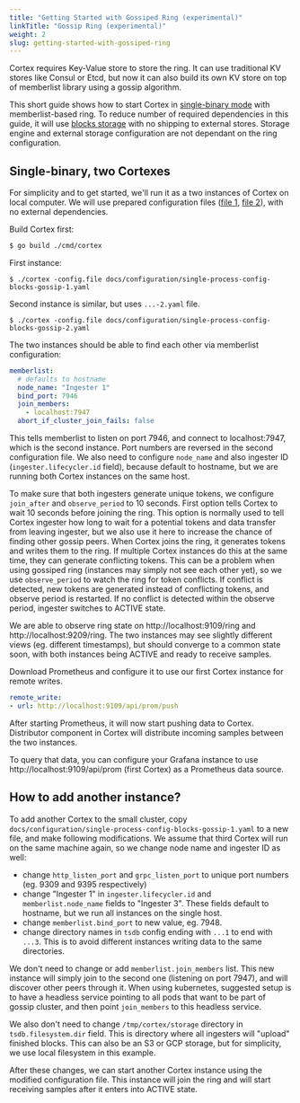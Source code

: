 ```yaml
---
title: "Getting Started with Gossiped Ring (experimental)"
linkTitle: "Gossip Ring (experimental)"
weight: 2
slug: getting-started-with-gossiped-ring
---
```


Cortex requires Key-Value store to store the ring. It can use traditional KV stores like Consul or Etcd,
but now it can also build its own KV store on top of memberlist library using a gossip algorithm.

This short guide shows how to start Cortex in [single-binary mode](../architecture.md) with memberlist-based ring.
To reduce number of required dependencies in this guide, it will use [blocks storage](../operations/blocks-storage.md) with no shipping to external stores.
Storage engine and external storage configuration are not dependant on the ring configuration.

## Single-binary, two Cortexes



For simplicity and to get started, we'll run it as a two instances of Cortex on local computer.
We will use prepared configuration files ([file 1](../configuration/single-process-config-blocks-gossip-1.yaml), [file 2](../configuration/single-process-config-blocks-gossip-2.yaml)), with no external
dependencies.

Build Cortex first:
```sh
$ go build ./cmd/cortex
```

First instance:
```
$ ./cortex -config.file docs/configuration/single-process-config-blocks-gossip-1.yaml
```

Second instance is similar, but uses `...-2.yaml` file.
```
$ ./cortex -config.file docs/configuration/single-process-config-blocks-gossip-2.yaml
```

The two instances should be able to find each other via memberlist configuration:

```yaml
memberlist:
  # defaults to hostname
  node_name: "Ingester 1"
  bind_port: 7946
  join_members:
    - localhost:7947
  abort_if_cluster_join_fails: false
```

This tells memberlist to listen on port 7946, and connect to localhost:7947, which is the second instance.
Port numbers are reversed in the second configuration file.
We also need to configure `node_name` and also ingester ID (`ingester.lifecycler.id` field), because default to hostname,
but we are running both Cortex instances on the same host.

To make sure that both ingesters generate unique tokens, we configure `join_after` and `observe_period` to 10 seconds.
First option tells Cortex to wait 10 seconds before joining the ring.  This option is normally used to tell Cortex ingester
how long to wait for a potential tokens and data transfer from leaving ingester, but we also use it here to increase
the chance of finding other gossip peers. When Cortex joins the ring, it generates tokens and writes them to the ring.
If multiple Cortex instances do this at the same time, they can generate conflicting tokens. This can be a problem
when using gossiped ring (instances may simply not see each other yet), so we use `observe_period` to watch the ring for token conflicts.
If conflict is detected, new tokens are generated instead of conflicting tokens, and observe period is restarted.
If no conflict is detected within the observe period, ingester switches to ACTIVE state.

We are able to observe ring state on http://localhost:9109/ring and http://localhost:9209/ring. The two instances may
see slightly different views (eg. different timestamps), but should converge to a common state soon, with both instances
being ACTIVE and ready to receive samples.

Download Prometheus and configure it to use our first Cortex instance for remote writes.

```yaml
remote_write:
- url: http://localhost:9109/api/prom/push
```

After starting Prometheus, it will now start pushing data to Cortex. Distributor component in Cortex will
distribute incoming samples between the two instances.

To query that data, you can configure your Grafana instance to use http://localhost:9109/api/prom (first Cortex) as a Prometheus data source.

## How to add another instance?

To add another Cortex to the small cluster, copy `docs/configuration/single-process-config-blocks-gossip-1.yaml` to a new file,
and make following modifications. We assume that third Cortex will run on the same machine again, so we change node name and ingester ID as well:

- change `http_listen_port` and `grpc_listen_port` to unique port numbers (eg. 9309 and 9395 respectively)
- change "Ingester 1" in `ingester.lifecycler.id` and `memberlist.node_name` fields to "Ingester 3". These fields default to hostname, but we run all instances on the single host.
- change `memberlist.bind_port` to new value, eg. 7948.
- change directory names in `tsdb` config ending with `...1` to end with `...3`. This is to avoid different instances writing data to the same directories.

We don't need to change or add `memberlist.join_members` list. This new instance will simply join to the second one (listening on port 7947), and
will discover other peers through it. When using kubernetes, suggested setup is to have a headless service pointing to all pods
that want to be part of gossip cluster, and then point `join_members` to this headless service.

We also don't need to change `/tmp/cortex/storage` directory in `tsdb.filesystem.dir` field. This is directory where all ingesters will
"upload" finished blocks. This can also be an S3 or GCP storage, but for simplicity, we use local filesystem in this example.

After these changes, we can start another Cortex instance using the modified configuration file. This instance will join the ring
and will start receiving samples after it enters into ACTIVE state.

